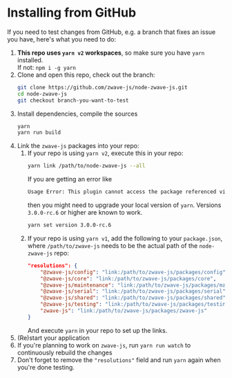 # Installing from GitHub

If you need to test changes from GitHub, e.g. a branch that fixes an issue you have, here's what you need to do:

1. **This repo uses `yarn v2` workspaces**, so make sure you have `yarn` installed.\
   If not: `npm i -g yarn`
1. Clone and open this repo, check out the branch:
   ```bash
   git clone https://github.com/zwave-js/node-zwave-js.git
   cd node-zwave-js
   git checkout branch-you-want-to-test
   ```
1. Install dependencies, compile the sources
   ```bash
   yarn
   yarn run build
   ```
1. Link the `zwave-js` packages into your repo:
   1. If your repo is using `yarn v2`, execute this in your repo:
      ```bash
      yarn link /path/to/node-zwave-js --all
      ```
      If you are getting an error like
      ```txt
      Usage Error: This plugin cannot access the package referenced via typanion which is neither a builtin, nor an exposed entry
      ```
      then you might need to upgrade your local version of `yarn`. Versions `3.0.0-rc.6` or higher are known to work.
      ```bash
      yarn set version 3.0.0-rc.6
      ```
   1. If your repo is using `yarn v1`, add the following to your `package.json`, where `/path/to/zwave-js` needs to be the actual path of the `node-zwave-js` repo:
      ```json
      "resolutions": {
          "@zwave-js/config": "link:/path/to/zwave-js/packages/config",
          "@zwave-js/core": "link:/path/to/zwave-js/packages/core",
          "@zwave-js/maintenance": "link:/path/to/zwave-js/packages/maintenance",
          "@zwave-js/serial": "link:/path/to/zwave-js/packages/serial",
          "@zwave-js/shared": "link:/path/to/zwave-js/packages/shared",
          "@zwave-js/testing": "link:/path/to/zwave-js/packages/testing",
          "zwave-js": "link:/path/to/zwave-js/packages/zwave-js"
      }
      ```
      And execute `yarn` in your repo to set up the links.
1. (Re)start your application
1. If you're planning to work on `zwave-js`, run `yarn run watch` to continuously rebuild the changes
1. Don't forget to remove the `"resolutions"` field and run `yarn` again when you're done testing.
